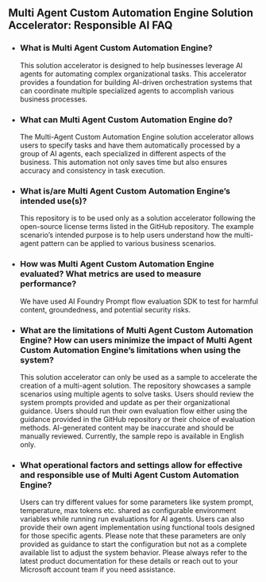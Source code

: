 ## Multi Agent Custom Automation Engine Solution Accelerator: Responsible AI FAQ
- ### What is Multi Agent Custom Automation Engine?
    This solution accelerator is designed to help businesses leverage AI agents for automating complex organizational tasks. This accelerator provides a foundation for building AI-driven orchestration systems that can coordinate multiple specialized agents to accomplish various business processes.

- ### What can Multi Agent Custom Automation Engine do? 
    The Multi-Agent Custom Automation Engine solution accelerator allows users to specify tasks and have them automatically processed by a group of AI agents, each specialized in different aspects of the business. This automation not only saves time but also ensures accuracy and consistency in task execution.
  
- ### What is/are Multi Agent Custom Automation Engine’s intended use(s)?  
    This repository is to be used only as a solution accelerator following the open-source license terms listed in the GitHub repository. The example scenario’s intended purpose is to help users understand how the multi-agent pattern can be applied to various business scenarios.

- ### How was Multi Agent Custom Automation Engine evaluated? What metrics are used to measure performance?
    We have used AI Foundry Prompt flow evaluation SDK to test for harmful content, groundedness, and potential security risks. 
  
- ### What are the limitations of Multi Agent Custom Automation Engine? How can users minimize the impact of Multi Agent Custom Automation Engine’s limitations when using the system?
    This solution accelerator can only be used as a sample to accelerate the creation of a multi-agent solution. The repository showcases a sample scenarios using multiple agents to solve tasks. Users should review the system prompts provided and update as per their organizational guidance. Users should run their own evaluation flow either using the guidance provided in the GitHub repository or their choice of evaluation methods. AI-generated content may be inaccurate and should be manually reviewed. Currently, the sample repo is available in English only.  

- ### What operational factors and settings allow for effective and responsible use of Multi Agent Custom Automation Engine?
    Users can try different values for some parameters like system prompt, temperature, max tokens etc. shared as configurable environment variables while running run evaluations for AI agents. Users can also provide their own agent implementation using functional tools designed for those specific agents.  Please note that these parameters are only provided as guidance to start the configuration but not as a complete available list to adjust the system behavior. Please always refer to the latest product documentation for these details or reach out to your Microsoft account team if you need assistance.

